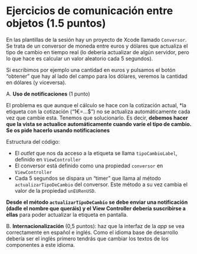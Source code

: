 # Ejercicios de comunicación entre objetos (1.5 puntos)

En las plantillas de la sesión hay un proyecto de Xcode llamado `Conversor`. Se trata de un conversor de moneda entre euros y dólares que actualiza el tipo de cambio en tiempo real (lo debería actualizar de algún servidor, pero lo que hace es calcular un valor aleatorio cada 5 segundos).

Si escribimos por ejemplo una cantidad en euros y pulsamos el botón “obtener” que hay al lado del campo para los dólares, veremos la cantidad en dólares (y viceversa).

A. **Uso de notificaciones** (1 punto)

El problema es que aunque el cálculo se hace con la cotización actual, *la etiqueta con la cotización (“1€=…$”) no se actualiza automáticamente cada vez que cambie esta. Tenemos que solucionarlo. Es decir, **debemos hacer que la vista se actualice automáticamente cuando varíe el tipo de cambio. Se os pide hacerlo usando notificaciones**

Estructura del código:

- El *outlet* que nos da acceso a la etiqueta se llama `tipoCambioLabel`, definido en `ViewController`
- El conversor está definido como una propiedad `conversor`  en `ViewController`
- Cada 5 segundos se dispara un “timer” que llama al método `actualizarTipoDeCambio` del conversor. Este método a su vez cambia el valor de la propiedad `unEURenUSD`.

**Desde el método `actualizarTipoDeCambio` se debe enviar una notificación (dadle el nombre que queráis) y el View Controller debería suscribirse a ellas** para poder actualizar la etiqueta en pantalla.


B. **Internacionalización** (0,5 puntos): haz que la interfaz de la *app* se vea correctamente en español e inglés. Como el idioma base de desarrollo debería ser el inglés primero tendrás que cambiar los textos de los componentes a este idioma.
